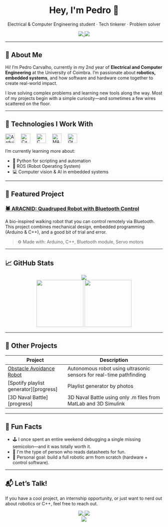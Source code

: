 <h1 align="center">Hey, I'm Pedro 👋</h1>

<p align="center">
  Electrical & Computer Engineering student · Tech tinkerer · Problem solver
</p>

<p align="center">
  <a href="https://www.linkedin.com/in/pedro-carvalho-760678280/" target="_blank">
    <img src="https://img.shields.io/badge/LinkedIn-blue?style=for-the-badge&logo=linkedin&logoColor=white" />
  </a>
  <a href="mailto:pedrobcarvalho01@gmail.com">
    <img src="https://img.shields.io/badge/Gmail-D14836?style=for-the-badge&logo=gmail&logoColor=white" />
  </a>
</p>

---

## 🌟 About Me

Hi! I’m Pedro Carvalho, currently in my 2nd year of **Electrical and Computer Engineering** at the University of Coimbra. I’m passionate about **robotics, embedded systems**, and how software and hardware come together to create real-world impact.

I love solving complex problems and learning new tools along the way. Most of my projects begin with a simple curiosity—and sometimes a few wires scattered on the floor.

---

## 🔧 Technologies I Work With

<div align="left">
  <img src="https://cdn.jsdelivr.net/gh/devicons/devicon/icons/arduino/arduino-original.svg" height="30" alt="Arduino" />
  <img width="12"/>
  <img src="https://cdn.jsdelivr.net/gh/devicons/devicon/icons/cplusplus/cplusplus-original.svg" height="30" alt="C++" />
  <img width="12"/>
  <img src="https://cdn.jsdelivr.net/gh/devicons/devicon/icons/c/c-original.svg" height="30" alt="C" />
  <img width="12"/>
  <img src="https://cdn.jsdelivr.net/gh/devicons/devicon/icons/matlab/matlab-original.svg" height="30" alt="MATLAB" />
  <img width="12"/>
  <img src="https://cdn.jsdelivr.net/gh/devicons/devicon/icons/qt/qt-original.svg" height="30" alt="Qt" />
</div>

I’m currently learning more about:
- 🐍 Python for scripting and automation
- 🤖 ROS (Robot Operating System)
- 💻 Computer vision & AI in embedded systems

---

## 🧠 Featured Project

### [🕷 ARACNID: Quadruped Robot with Bluetooth Control](https://github.com/pedrobcarvalho0601/ARACNID_PROJECT)
A bio-inspired walking robot that you can control remotely via Bluetooth. This project combines mechanical design, embedded programming (Arduino & C++), and a good bit of trial and error.  
> ⚙️ Made with: Arduino, C++, Bluetooth module, Servo motors

---

## 📈 GitHub Stats

<div align="center">
  <img src="https://github-profile-trophy.vercel.app/?username=pedrobcarvalho0601&theme=tokyonight&no-frame=true&no-bg=true&margin-w=4" />
  <br/>
  <img src="https://github-readme-stats.vercel.app/api?username=pedrobcarvalho0601&show_icons=true&theme=tokyonight&count_private=true&custom_title=My%20GitHub%20Stats" height="150"/>
  <img src="https://github-readme-stats.vercel.app/api/top-langs/?username=pedrobcarvalho0601&layout=compact&theme=tokyonight" height="150"/>
</div>

---

## 📌 Other Projects

| Project | Description |
|--------|-------------|
| [Obstacle Avoidance Robot](https://github.com/pedrobcarvalho0601/obstacle-avoidance-bot) | Autonomous robot using ultrasonic sensors for real-time pathfinding |
| [Spotify playlist generator][progress]| Playlist generator by photos |
| [3D Naval Battle][progress] | 3D Naval Battle using only .m files from MatLab and 3D Simulink |

---

## 🧩 Fun Facts

- 🕹 I once spent an entire weekend debugging a single missing semicolon—and it was totally worth it.
- 🧠 I'm the type of person who reads datasheets for fun.
- 🎯 Personal goal: build a full robotic arm from scratch (hardware + control software).

---

## 📬 Let’s Talk!

If you have a cool project, an internship opportunity, or just want to nerd out about robotics or C++, feel free to reach out.

<div align="center">
  <a href="https://www.linkedin.com/in/pedro-carvalho-760678280/" target="_blank">
    <img src="https://img.shields.io/badge/LinkedIn-blue?style=for-the-badge&logo=linkedin&logoColor=white" />
  </a>
  <a href="mailto:pedrobcarvalho01@gmail.com">
    <img src="https://img.shields.io/badge/Gmail-D14836?style=for-the-badge&logo=gmail&logoColor=white" />
  </a>
</div>

<div align="center">
  <img src="https://visitcount.itsvg.in/api?id=pedrobcarvalho0601&icon=2&color=0" />
</div>
